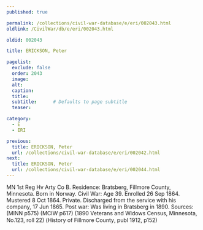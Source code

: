 ```yaml
---
published: true

permalink: /collections/civil-war-database/e/eri/002043.html
oldlink: /CivilWar/db/e/eri/002043.html

oldid: 002043

title: ERICKSON, Peter

pagelist:
  exclude: false
  order: 2043
  image: 
  alt:
  caption:
  title:
  subtitle:      # Defaults to page subtitle
  teaser:

category: 
  - E 
  - ERI

previous:
  title: ERICKSON, Peter
  url: /collections/civil-war-database/e/eri/002042.html  
next:
  title: ERICKSON, Peter
  url: /collections/civil-war-database/e/eri/002044.html   
---
```

MN 1st Reg Hv Arty Co B. Residence: Bratsberg, Fillmore County, Minnesota. Born in Norway. Civil War: Age 39. Enrolled 26 Sep 1864. Mustered 8 Oct 1864. Private. Discharged from the service with his company, 17 Jun 1865. Post war: Was living in Bratsberg in 1890. Sources: (MINN p575) (MCIW p617) (1890 Veterans and Widows Census, Minnesota, No.123, roll 22) (&#147;History of Fillmore County&#148;, publ 1912, p152)